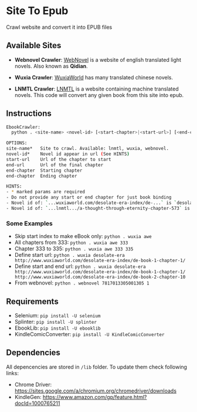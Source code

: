 # Site To Epub

Crawl website and convert it into EPUB files

## Available Sites

- **Webnovel Crawler**: [WebNovel](https://www.webnovel.com) is a website of english translated
light novels. Also known as **Qidian**.

- **Wuxia Crawler**: [WuxiaWorld](http://www.wuxiaworld.com/) has many translated chinese novels.

- **LNMTL Crawler**: [LNMTL](https://lnmtl.com) is a website containing machine translated novels. This code will convert any given book from this site into epub.

## Instructions

```bash
EbookCrawler:
  python . <site-name> <novel-id> [<start-chapter>|<start-url>] [<end-chapter>|<end-url>]

OPTIONS:
site-name*   Site to crawl. Available: lnmtl, wuxia, webnovel.
novel-id*    Novel id appear in url (See HINTS)
start-url    Url of the chapter to start
end-url      Url of the final chapter
end-chapter  Starting chapter
end-chapter  Ending chapter

HINTS:
- * marked params are required
- Do not provide any start or end chapter for just book binding
- Novel id of: `...wuxiaworld.com/desolate-era-index/de-...` is `desolate-era`
- Novel id of: `...lnmtl.../a-thought-through-eternity-chapter-573` is `a-thought-through-eternity`
```

### Some Examples

- Skip start index to make eBook only: `python . wuxia awe`
- All chapters from 333: `python . wuxia awe 333`
- Chapter 333 to 335: `python . wuxia awe 333 335`
- Define start url: `python . wuxia desolate-era http://www.wuxiaworld.com/desolate-era-index/de-book-1-chapter-1/`
- Define start and end url: `python . wuxia desolate-era http://www.wuxiaworld.com/desolate-era-index/de-book-1-chapter-1/ http://www.wuxiaworld.com/desolate-era-index/de-book-2-chapter-10`
- From webnovel:  `python . webnovel 7817013305001305 1`

## Requirements

- Selenium: `pip install -U selenium`
- Splinter: `pip install -U splinter`
- EbookLib: `pip install -U ebooklib`
- KindleComicConverter: `pip install -U KindleComicConverter`

## Dependencies

All depencencies are stored in `/lib` folder. To update them check following links:

- Chrome Driver: https://sites.google.com/a/chromium.org/chromedriver/downloads
- KindleGen: https://www.amazon.com/gp/feature.html?docId=1000765211
